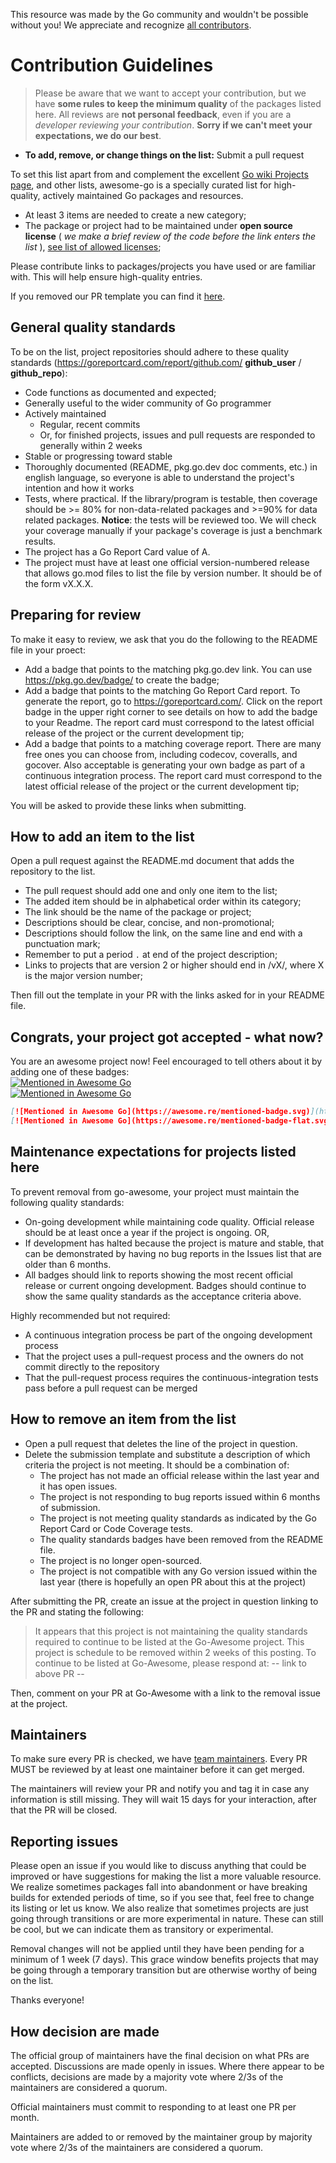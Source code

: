 This resource was made by the Go community and wouldn't be possible without you! 
We appreciate and recognize [all contributors](https://github.com/avelino/awesome-go/graphs/contributors).

# Contribution Guidelines

> Please be aware that we want to accept your contribution, but we have **some rules to keep the minimum quality** 
of the packages listed here. All reviews are **not personal feedback**, 
even if you are a _developer reviewing your contribution_. **Sorry if we can't meet your expectations, we do our best**.

- **To add, remove, or change things on the list:** Submit a pull request

To set this list apart from and complement the excellent [Go wiki Projects page](https://golang.org/wiki/Projects), 
and other lists, awesome-go is a specially curated list for high-quality, actively maintained Go packages and resources.

- At least 3 items are needed to create a new category;
- The package or project had to be maintained under **open source license** ( *we make a brief review of the code before the link enters the list* ), [see list of allowed licenses](https://opensource.org/licenses/alphabetical);

Please contribute links to packages/projects you have used or are familiar with. This will help ensure high-quality entries.

If you removed our PR template you can find it [here](https://github.com/avelino/awesome-go/blob/main/.github/PULL_REQUEST_TEMPLATE.md).


## General quality standards

To be on the list, project repositories should adhere to these quality standards 
(https://goreportcard.com/report/github.com/ **github_user** / **github_repo**):

- Code functions as documented and expected;
- Generally useful to the wider community of Go programmer
- Actively maintained
  - Regular, recent commits
  - Or, for finished projects, issues and pull requests are responded to generally within 2 weeks
- Stable or progressing toward stable
- Thoroughly documented (README, pkg.go.dev doc comments, etc.) in english language, so everyone is able to understand the project's intention and how it works
- Tests, where practical. If the library/program is testable, then coverage should be >= 80% for non-data-related packages and >=90% for data related packages. **Notice**: the tests will be reviewed too. We will check your coverage manually if your package's coverage is just a benchmark results.
- The project has a Go Report Card value of A.
- The project must have at least one official version-numbered release that allows go.mod files
  to list the file by version number. It should be of the form vX.X.X.


## Preparing for review

To make it easy to review, we ask that you do the following to the README file in your proect:
- Add a badge that points to the matching pkg.go.dev link. You can use https://pkg.go.dev/badge/ to create the badge;
- Add a badge that points to the matching Go Report Card report. To generate the report, go to https://goreportcard.com/. Click on the report badge in the upper right corner to see details on how to add the badge to your Readme. The report card must correspond to the latest official release of the project or the current development tip;
- Add a badge that points to a matching coverage report. There are many free ones you can choose from, including codecov, coveralls, and gocover. Also acceptable is generating your own badge as part of a continuous integration process. The report card must correspond to the latest official release of the project or the current development tip;

You will be asked to provide these links when submitting.

## How to add an item to the list

Open a pull request against the README.md document that adds the repository to the list.

- The pull request should add one and only one item to the list;
- The added item should be in alphabetical order within its category;
- The link should be the name of the package or project;
- Descriptions should be clear, concise, and non-promotional;
- Descriptions should follow the link, on the same line and end with a punctuation mark;
- Remember to put a period `.` at end of the project description;
- Links to projects that are version 2 or higher should end in /vX/, where X is the major version number;

Then fill out the template in your PR with the links asked for in your README file.

## Congrats, your project got accepted - what now?
You are an awesome project now! Feel encouraged to tell others about it by adding one of these badges:  
[![Mentioned in Awesome Go](https://awesome.re/mentioned-badge.svg)](https://github.com/avelino/awesome-go)  
[![Mentioned in Awesome Go](https://awesome.re/mentioned-badge-flat.svg)](https://github.com/avelino/awesome-go)

```md
[![Mentioned in Awesome Go](https://awesome.re/mentioned-badge.svg)](https://github.com/avelino/awesome-go)  
[![Mentioned in Awesome Go](https://awesome.re/mentioned-badge-flat.svg)](https://github.com/avelino/awesome-go)
```
## Maintenance expectations for projects listed here

To prevent removal from go-awesome, your project must maintain the following quality standards:
- On-going development while maintaining code quality. Official release should be at least once a year if the project is ongoing. OR, 
- If development has halted because the project is mature and stable, that can be demonstrated by having no bug reports in the Issues list that are older than 6 months.
- All badges should link to reports showing the most recent official release or current ongoing development. Badges should continue to show the same quality standards as the acceptance criteria above.

Highly recommended but not required:
- A continuous integration process be part of the ongoing development process
- That the project uses a pull-request process and the owners do not commit directly to the repository
- That the pull-request process requires the continuous-integration tests pass before a pull request can be merged

## How to remove an item from the list

- Open a pull request that deletes the line of the project in question.
- Delete the submission template and substitute a description of which criteria the project is not meeting. It should be a combination of:
  - The project has not made an official release within the last year and it has open issues.
  - The project is not responding to bug reports issued within 6 months of submission.
  - The project is not meeting quality standards as indicated by the Go Report Card or Code Coverage tests.
  - The quality standards badges have been removed from the README file.
  - The project is no longer open-sourced.
  - The project is not compatible with any Go version issued within the last year (there is hopefully an open PR about this at the project)

After submitting the PR, create an issue at the project in question linking to the PR and stating the following:

>It appears that this project is not maintaining the quality standards required to continue to be listed at the Go-Awesome project.
This project is schedule to be removed within 2 weeks of this posting. To continue to be listed at Go-Awesome, please respond at:
  -- link to above PR --
  
Then, comment on your PR at Go-Awesome with a link to the removal issue at the project.

## Maintainers

To make sure every PR is checked, we have [team maintainers](MAINTAINERS). Every PR MUST be reviewed by at least one maintainer before it can get merged.

The maintainers will review your PR and notify you and tag it in case any
information is still missing. They will wait 15 days for your interaction, after
that the PR will be closed.


## Reporting issues

Please open an issue if you would like to discuss anything that could be improved or have suggestions for making the list a more valuable resource. We realize sometimes packages fall into abandonment or have breaking builds for extended periods of time, so if you see that, feel free to change its listing or let us know. We also realize that sometimes projects are just going through transitions or are more experimental in nature. These can still be cool, but we can indicate them as transitory or experimental.

Removal changes will not be applied until they have been pending for a minimum of 1 week (7 days). This grace window benefits projects that may be going through a temporary transition but are otherwise worthy of being on the list.

Thanks everyone!

## How decision are made

The official group of maintainers have the final decision on what PRs are accepted. Discussions are made openly in issues. Where there appear to be conflicts, decisions are made by a majority vote where 2/3s of the maintainers are considered a quorum.

Official maintainers must commit to responding to at least one PR per month.

Maintainers are added to or removed by the maintainer group by majority vote where 2/3s of the maintainers are considered a quorum.